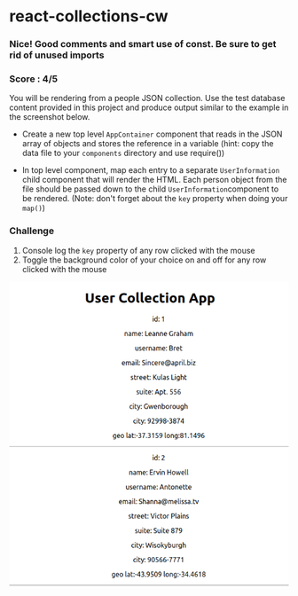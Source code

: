 # react-collections-cw
### Nice! Good comments and smart use of const. Be sure to get rid of unused imports
### Score : 4/5
You will be rendering from a people JSON collection. Use the test database content provided in this project and produce output similar to the example in the screenshot below.

- Create a new top level `AppContainer` component that reads in the JSON array of objects and stores the reference in a variable (hint: copy the data file to your `components` directory and use require())

- In top level component, map each entry to a separate `UserInformation` child component that will render the HTML. Each person object from the file should be passed down to the child `UserInformation`component to be rendered. (Note: don't forget about the `key` property when doing your `map()`)

### Challenge
1) Console log the `key` property of any row clicked with the mouse
2) Toggle the background color of your choice on and off for any row clicked with the mouse

![Sample Output](./2019-04-03_cw.png)
